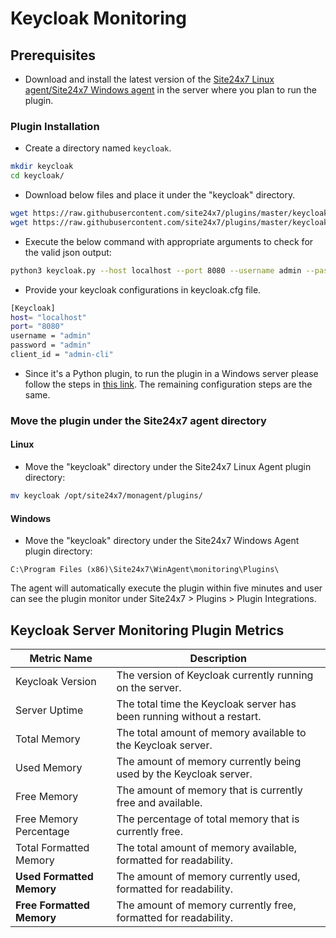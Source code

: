 # Keycloak Monitoring
                                                                                              
## Prerequisites

- Download and install the latest version of the [Site24x7 Linux agent/Site24x7 Windows agent](https://www.site24x7.com/app/client#/admin/inventory/add-monitor) in the server where you plan to run the plugin.

### Plugin Installation  

- Create a directory named `keycloak`.
  
```bash
mkdir keycloak
cd keycloak/
```
      
- Download below files and place it under the "keycloak" directory.

```bash
wget https://raw.githubusercontent.com/site24x7/plugins/master/keycloak/keycloak.py && sed -i "1s|^.*|#! $(which python3)|" keycloak.py
wget https://raw.githubusercontent.com/site24x7/plugins/master/keycloak/keycloak.cfg
```

- Execute the below command with appropriate arguments to check for the valid json output:

```bash
python3 keycloak.py --host localhost --port 8080 --username admin --password admin --client_id admin-cli
```

- Provide your keycloak configurations in keycloak.cfg file.

```bash
[Keycloak]
host= "localhost"
port= "8080"
username = "admin"
password = "admin"
client_id = "admin-cli"
```

- Since it's a Python plugin, to run the plugin in a Windows server please follow the steps in [this link](https://support.site24x7.com/portal/en/kb/articles/run-python-plugin-scripts-in-windows-servers). The remaining configuration steps are the same.

### Move the plugin under the Site24x7 agent directory

#### Linux

- Move the "keycloak" directory under the Site24x7 Linux Agent plugin directory: 

```bash
mv keycloak /opt/site24x7/monagent/plugins/
```
		
#### Windows

- Move the "keycloak" directory under the Site24x7 Windows Agent plugin directory:

```
C:\Program Files (x86)\Site24x7\WinAgent\monitoring\Plugins\
```
The agent will automatically execute the plugin within five minutes and user can see the plugin monitor under Site24x7 > Plugins > Plugin Integrations.

## Keycloak Server Monitoring Plugin Metrics

| **Metric Name**             | **Description**                                                        |
|-----------------------------|------------------------------------------------------------------------|
| Keycloak Version         | The version of Keycloak currently running on the server.               |
| Server Uptime            | The total time the Keycloak server has been running without a restart. |
| Total Memory             | The total amount of memory available to the Keycloak server.|
| Used Memory              | The amount of memory currently being used by the Keycloak server.|
| Free Memory              | The amount of memory that is currently free and available.  |
| Free Memory Percentage   | The percentage of total memory that is currently free.                 |
| Total Formatted Memory   | The total amount of memory available, formatted for readability.|
| **Used Formatted Memory**    | The amount of memory currently used, formatted for readability.|
| **Free Formatted Memory**    | The amount of memory currently free, formatted for readability.|


